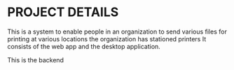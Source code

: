 # PROJECT DETAILS

This is a system to enable people in an organization to send various files for printing at various locations the organization has stationed printers
It consists of the web app and the desktop application.

This is the backend
